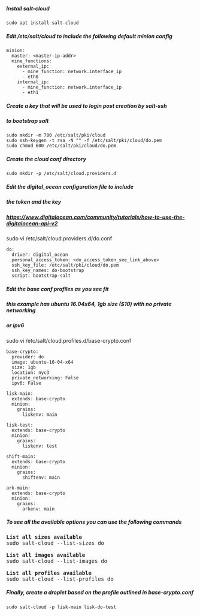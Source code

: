 ##### Install salt-cloud
```
sudo apt install salt-cloud
```

##### Edit /etc/salt/cloud to include the following default minion config
```
minion:
  master: <master-ip-addr>
  mine_functions:
    external_ip:
      - mine_function: network.interface_ip
      - eth0
    internal_ip:
      - mine_function: network.interface_ip
      - eth1
```
##### Create a key that will be used to login post creation by salt-ssh
##### to bootstrap salt
```
sudo mkdir -m 700 /etc/salt/pki/cloud
sudo ssh-keygen -t rsa -N "" -f /etc/salt/pki/cloud/do.pem
sudo chmod 600 /etc/salt/pki/cloud/do.pem
```

##### Create the cloud conf directory
```
sudo mkdir -p /etc/salt/cloud.providers.d
```

##### Edit the digital_ocean configuration file to include
##### the token and the key
##### https://www.digitalocean.com/community/tutorials/how-to-use-the-digitalocean-api-v2
sudo vi /etc/salt/cloud.providers.d/do.conf
```
do:
  driver: digital_ocean
  personal_access_token: <do_access_token_see_link_above>
  ssh_key_file: /etc/salt/pki/cloud/do.pem
  ssh_key_names: do-bootstrap
  script: bootstrap-salt      
```

##### Edit the base conf profiles as you see fit
##### this example has ubuntu 16.04x64, 1gb size ($10) with no private networking
##### or ipv6
sudo vi /etc/salt/cloud.profiles.d/base-crypto.conf
```
base-crypto:                                                                                                                                       
  provider: do
  image: ubuntu-16-04-x64
  size: 1gb
  location: nyc3
  private_networking: False
  ipv6: False

lisk-main:
  extends: base-crypto
  minion:
    grains:
      liskenv: main

lisk-test:
  extends: base-crypto
  minion:
    grains:
      liskenv: test

shift-main:
  extends: base-crypto
  minion:
    grains:
      shiftenv: main

ark-main:
  extends: base-crypto
  minion:
    grains:
      arkenv: main
```

##### To see all the available options you can use the following commands
<pre>
<b>List all sizes available</b>
sudo salt-cloud --list-sizes do

<b>List all images available</b>
sudo salt-cloud --list-images do

<b>List all profiles available</b>
sudo salt-cloud --list-profiles do
</pre>

##### Finally, create a droplet based on the profile outlined in base-crypto.conf
```
sudo salt-cloud -p lisk-main lisk-do-test
```

